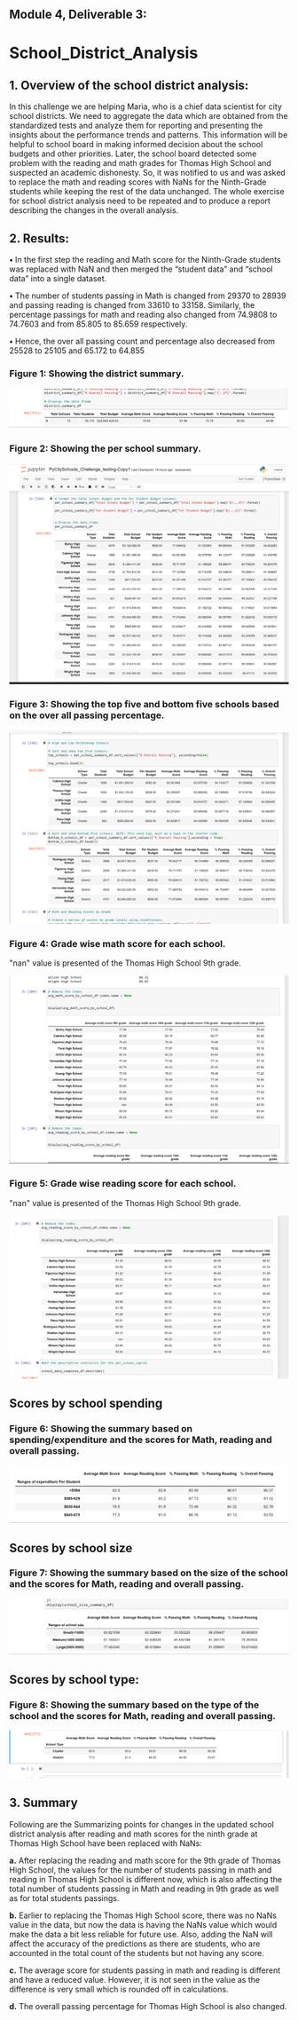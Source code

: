 
## Module 4, Deliverable 3:

# School_District_Analysis


## 1.	Overview of the school district analysis: 

In this challenge we are helping Maria, who is a chief data scientist for city school districts. We need to aggregate the data which are obtained from the standardized tests and analyze them for reporting and presenting the insights about the performance trends and patterns. This information will be helpful to school board in making informed decision about the school budgets and other priorities.
Later, the school board detected some problem with the reading and math grades for Thomas High School and suspected an academic dishonesty. So, it was notified to us and was asked to replace the math and reading scores with NaNs for the Ninth-Grade students while keeping the rest of the data unchanged. The whole exercise for school district analysis need to be repeated and to produce a report describing the changes in the overall analysis.

## 2.	Results: 

**•** In the first step the reading and Math score for the Ninth-Grade students was replaced with NaN and then merged the “student data” and “school data” into a single dataset.

**•** The number of students passing in Math is changed from 29370 to 28939 and passing reading is changed from 33610 to 33158. Similarly, the percentage passings for math and reading also changed from 74.9808 to 74.7603 and from 85.805 to 85.659 respectively.

**•** Hence, the over all passing count and percentage also decreased from 25528 to 25105 and 65.172 to 64.855

### Figure 1: Showing the district summary.


![Figure 1](https://github.com/gothwalritu/School_District_Analysis/blob/main/screenshots/district_summary.png)


### Figure 2: Showing the per school summary.


![Figure 2](https://github.com/gothwalritu/School_District_Analysis/blob/main/screenshots/per_school_summary.png)


### Figure 3: Showing the top five and bottom five schools based on the over all passing percentage.


![Figure 3](https://github.com/gothwalritu/School_District_Analysis/blob/main/screenshots/Top_five_Bottom_five_Schools.png)


### Figure 4: Grade wise math score for each school.


"nan" value is presented of the Thomas High School 9th grade.


![Figure 4](https://github.com/gothwalritu/School_District_Analysis/blob/main/screenshots/math_score_by_grade.png)


### Figure 5: Grade wise reading score for each school.


"nan" value is presented of the Thomas High School 9th grade.


![Figure 5](https://github.com/gothwalritu/School_District_Analysis/blob/main/screenshots/reading_score_by_grade.png)


## Scores by school spending


### Figure 6: Showing the summary based on spending/expenditure and the scores for Math, reading and overall passing.


![Figure 6](https://github.com/gothwalritu/School_District_Analysis/blob/main/screenshots/summary_by_spending.png)


## Scores by school size


### Figure 7: Showing the summary based on the size of the school and the scores for Math, reading and overall passing.


![Figure 7](https://github.com/gothwalritu/School_District_Analysis/blob/main/screenshots/summary_by_size.png)


## Scores by school type: 


### Figure 8: Showing the summary based on the type of the school and the scores for Math, reading and overall passing.


![Figure 8](https://github.com/gothwalritu/School_District_Analysis/blob/main/screenshots/summary_by_type.png)



## 3.	Summary

Following are the Summarizing points for changes in the updated school district analysis after reading and math scores for the ninth grade at Thomas High School have been replaced with NaNs:

**a.**	After replacing the reading and math score for the 9th grade of Thomas High School, the values for the number of students passing in math and reading in Thomas High School is different now, which is also affecting the total number of students passing in Math and reading in 9th grade as well as for total students passings.

**b.**	Earlier to replacing the Thomas High School score, there was no NaNs value in the data, but now the data is having the NaNs value which would make the data a bit less reliable for future use. Also, adding the NaN will affect the accuracy of the predictions as there are students, who are accounted in the total count of the students but not having any score.

**c.**	The average score for students passing in math and reading is different and have a reduced value. However, it is not seen in the value as the difference is very small which is rounded off in calculations.

**d.**	The overall passing percentage for Thomas High School is also changed.

